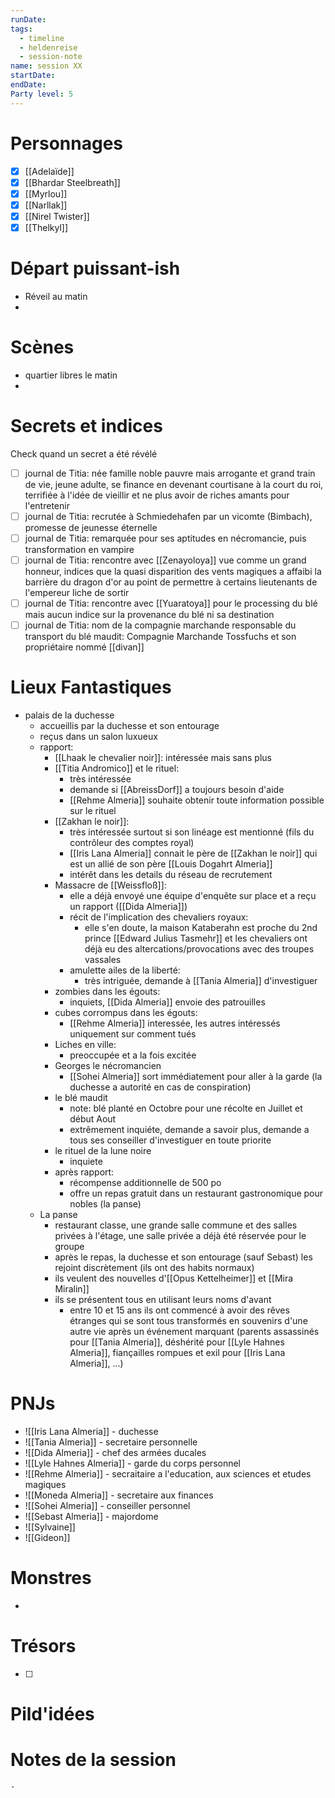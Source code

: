 ```yaml
---
runDate: 
tags:
  - timeline
  - heldenreise
  - session-note
name: session XX
startDate: 
endDate:
Party level: 5
---
```



# Personnages
- [x] [[Adelaïde]]
- [x] [[Bhardar Steelbreath]]
- [x] [[Myrlou]]
- [x] [[Narllak]]
- [x] [[Nirel Twister]]
- [x] [[Thelkyl]]

# Départ puissant-ish
- Réveil au matin
- 

# Scènes
- quartier libres le matin
- 

# Secrets et indices
Check quand un secret a été révélé
- [ ] journal de Titia: née famille noble pauvre mais arrogante et grand train de vie, jeune adulte, se finance en devenant courtisane à la court du roi, terrifiée à l'idée de vieillir et ne plus avoir de riches amants pour l'entretenir
- [ ] journal de Titia: recrutée à Schmiedehafen par un vicomte (Bimbach), promesse de jeunesse éternelle
- [ ] journal de Titia: remarquée pour ses aptitudes en nécromancie, puis transformation en vampire
- [ ] journal de Titia: rencontre avec [[Zenayoloya]] vue comme un grand honneur, indices que la quasi disparition des vents magiques a affaibi la barrière du dragon d'or au point de permettre à certains lieutenants de l'empereur liche de sortir
- [ ] journal de Titia: rencontre avec [[Yuaratoya]] pour le processing du blé mais aucun indice sur la provenance du blé ni sa destination
- [ ] journal de Titia: nom de la compagnie marchande responsable du transport du blé maudit: Compagnie Marchande Tossfuchs et son propriétaire nommé [[divan]]

# Lieux Fantastiques

- palais de la duchesse
	- accueillis par la duchesse et son entourage
	- reçus dans un salon luxueux
	- rapport:
		- [[Lhaak le chevalier noir]]: intéressée mais sans plus
		- [[Titia Andromico]] et le rituel: 
			- très intéressée
			- demande si [[AbreissDorf]] a toujours besoin d'aide
			- [[Rehme Almeria]] souhaite obtenir toute information possible sur le rituel
		- [[Zakhan le noir]]: 
			- très intéressée surtout si son linéage est mentionné (fils du contrôleur des comptes royal)
			- [[Iris Lana Almeria]] connait le père de [[Zakhan le noir]] qui est un allié de son père [[Louis Dogahrt Almeria]]
			- intérêt dans les details du réseau de recrutement
		- Massacre de [[Weissfloß]]:
			- elle a déjà envoyé une équipe d'enquête sur place et a reçu un rapport ([[Dida Almeria]])
			- récit de l'implication des chevaliers royaux:
				- elle s'en doute, la maison Kataberahn est proche du 2nd prince [[Edward Julius Tasmehr]] et les chevaliers ont déjà eu des altercations/provocations avec des troupes vassales
			- amulette ailes de la liberté:
				- très intriguée, demande à [[Tania Almeria]] d'investiguer
		- zombies dans les égouts:
			- inquiets, [[Dida Almeria]] envoie des patrouilles
		- cubes corrompus dans les égouts:
			- [[Rehme Almeria]] interessée, les autres intéressés uniquement sur comment tués
		- Liches en ville:
			- preoccupée et a la fois excitée
		- Georges le nécromancien
			- [[Sohei Almeria]] sort immédiatement pour aller à la garde (la duchesse a autorité en cas de conspiration)
		- le blé maudit
			- note: blé planté en Octobre pour une récolte en Juillet et début Aout
			- extrêmement inquiéte, demande a savoir plus, demande a tous ses conseiller d'investiguer en toute priorite
		- le rituel de la lune noire
			- inquiete
		- après rapport: 
			- récompense additionnelle de 500 po
			- offre un repas gratuit dans un restaurant gastronomique pour nobles (la panse)
	- La panse
		- restaurant classe, une grande salle commune et des salles privées à l'étage, une salle privée a déjà été réservée pour le groupe
		- après le repas, la duchesse et son entourage (sauf Sebast) les rejoint discrètement (ils ont des habits normaux)
		- ils veulent des nouvelles d'[[Opus Kettelheimer]] et [[Mira Miralin]]
		- ils se présentent tous en utilisant leurs noms d'avant
			- entre 10 et 15 ans ils ont commencé à avoir des rêves étranges qui se sont tous transformés en souvenirs d'une autre vie après un événement marquant (parents assassinés pour [[Tania Almeria]], déshérité pour [[Lyle Hahnes Almeria]], fiançailles rompues et exil pour [[Iris Lana Almeria]], ...)

# PNJs
- ![[Iris Lana Almeria]] - duchesse
- ![[Tania Almeria]] - secretaire personnelle
- ![[Dida Almeria]] - chef des armées ducales
- ![[Lyle Hahnes Almeria]] - garde du corps personnel
- ![[Rehme Almeria]] - secraitaire a l'education, aux sciences et etudes magiques
- ![[Moneda Almeria]] - secretaire aux finances 
- ![[Sohei Almeria]] - conseiller personnel
- ![[Sebast Almeria]] - majordome
- ![[Sylvaine]]
- ![[Gideon]]

# Monstres
- 

# Trésors
- [ ]


# Pild'idées
> 

# Notes de la session

```
- 
```

